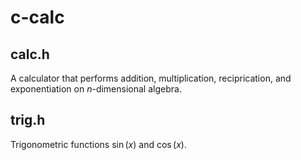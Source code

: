 # c-calc

## calc.h

A calculator that performs addition, multiplication, reciprication, and exponentiation on $n$-dimensional algebra. 

## trig.h

Trigonometric functions $\sin(x)$ and $\cos(x)$.
